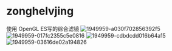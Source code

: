 # zonghelvjing
使用 OpenGL ES写的综合滤镜
![1949959-a030f702856392f5](https://user-images.githubusercontent.com/20158605/178395887-588027be-3fb7-4ce6-827f-e0a3bfedb4a9.jpg)
![1949959-017fc2355c5e0816](https://user-images.githubusercontent.com/20158605/178396039-cc6d20da-8fbd-4c7f-8d65-7141dc976a3d.jpg)
![1949959-cdbdcdd016b64a15](https://user-images.githubusercontent.com/20158605/178396046-887d1ed2-27d5-4363-a074-7bba170ecffc.jpg)
![1949959-03616de02a194826](https://user-images.githubusercontent.com/20158605/178396051-c7ea6977-fd48-4507-b74a-475f25c9ac72.jpg)
